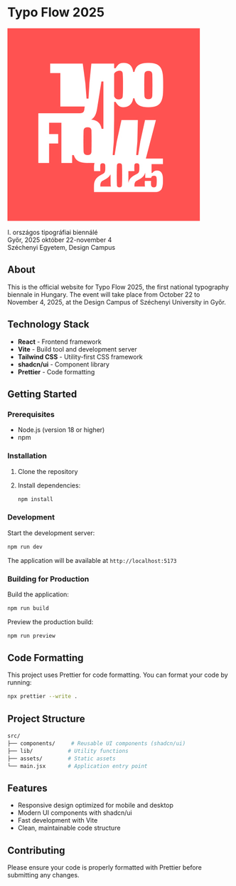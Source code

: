 # Typo Flow 2025

![Typo Flow 2025 Logo](docs/assets/typoflow-readme-logo.jpg)

I. országos tipográfiai biennálé  
Győr, 2025 október 22-november 4  
Széchenyi Egyetem, Design Campus

## About

This is the official website for Typo Flow 2025, the first national typography biennale in Hungary. The event will take place from October 22 to November 4, 2025, at the Design Campus of Széchenyi University in Győr.

## Technology Stack

- **React** - Frontend framework
- **Vite** - Build tool and development server
- **Tailwind CSS** - Utility-first CSS framework
- **shadcn/ui** - Component library
- **Prettier** - Code formatting

## Getting Started

### Prerequisites

- Node.js (version 18 or higher)
- npm

### Installation

1. Clone the repository
2. Install dependencies:

   ```bash
   npm install
   ```

### Development

Start the development server:

```bash
npm run dev
```

The application will be available at `http://localhost:5173`

### Building for Production

Build the application:

```bash
npm run build
```

Preview the production build:

```bash
npm run preview
```

## Code Formatting

This project uses Prettier for code formatting. You can format your code by running:

```bash
npx prettier --write .
```

## Project Structure

```bash
src/
├── components/     # Reusable UI components (shadcn/ui)
├── lib/           # Utility functions
├── assets/        # Static assets
└── main.jsx       # Application entry point
```

## Features

- Responsive design optimized for mobile and desktop
- Modern UI components with shadcn/ui
- Fast development with Vite
- Clean, maintainable code structure

## Contributing

Please ensure your code is properly formatted with Prettier before submitting any changes.

